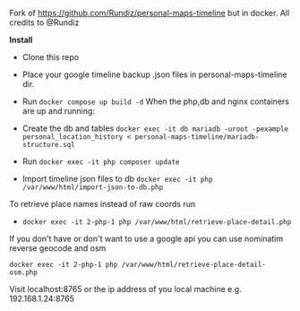 Fork of https://github.com/Rundiz/personal-maps-timeline but in docker.
All credits to @Rundiz

**Install**                               
                                                                                                                                                     
- Clone this repo 

-  Place your google timeline backup .json files in personal-maps-timeline dir.

- Run `docker compose up build -d`                                                      When the php,db and nginx containers are up and running:
                                                             
- Create the db and tables `docker exec -it db mariadb -uroot -pexample  personal_location_history < personal-maps-timeline/mariadb-structure.sql`

- Run `docker exec -it php composer update`

- Import timeline json files to db `docker exec -it php /var/www/html/import-json-to-db.php`

To retrieve place names instead of raw coords run
- `docker exec -it 2-php-1 php /var/www/html/retrieve-place-detail.php`

If you don't have or don't want to use a google api you can use nominatim reverse geocode and osm 

`docker exec -it 2-php-1 php /var/www/html/retrieve-place-detail-osm.php`

Visit localhost:8765 or the ip address of you local machine e.g. 192.168.1.24:8765
